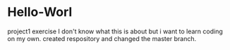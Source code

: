 # Hello-Worl
project1 exercise 
I don't know what this is about but i want to learn coding on my own.
created respository and changed the master branch.
